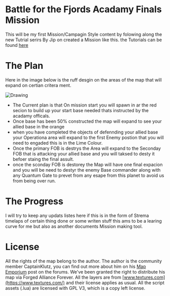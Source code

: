 # Battle for the Fjords Acadamy Finals Mission
This will be my first Mission/Campagin Style content by folowing along the new Tutrial serirs By Jip on created a Mission like this. the Tutorials can be found [here](https://youtube.com/playlist?list=PL0nxuIUIjpFtCS0KGsZ_JsLB1Q8NP7EdT)

# The Plan
Here in the image below is the ruff desgin on the areas of the map that will expand on certian critera ment.

![Drawing](https://user-images.githubusercontent.com/20344151/176049776-339f44c0-bb51-40e4-8e82-2085394c7d93.png)

- The Current plan is that On mission start you will spawn in ar the red secion to build up your start base needed thats instructed by the acadamy officals.
- Once base has been 50% constructed the map will expand to see your allied base in the orange
- when you have completed the objects of defennding your allied base your Operationa area will expand to the first Enemy postion that you will need to engaded this is in the Lime Colour.
- Once the primary FOB is destrys the Area will expand to the Seconday FOB that is attacking your allied base and you will taksed to desty it befoer staing the final assult.
- once the sconday FOB is destorey the Map will have one final expacion and you will be need to destyr the enemy Base commander along with any Quantum Gate to prevet from any esape from this planet to avoid us from being over run.

# The Progress
I will try to keep any updats listes here if this is in the form of Strema timelaps of certain thing done or some writen stuff this ams to be a learing curve for me but also as another documents Mission making tool.



# License
All the rights of the map belong to the author. The author is the community member CaptainKlutz, you can find out more about him on his [Map Emporium](https://forum.faforever.com/topic/2270/klutz-s-map-emporium) post on the forums. We've been granted the right to distribute his map via Forged Alliance Forever. All the layers are from [www.textures.com](https://www.textures.com/) and their license applies as usual. All the script assets (.lua) are licensed with GPL V3, which is a copy left license.
